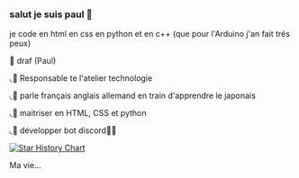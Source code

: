 ### salut je suis paul 👋

je code en html en css en python et en c++ (que pour l'Arduino j'an fait trés peux) 

📂 draf (Paul)

◟📂 Responsable te l'atelier technologie  

◟📂 parle français anglais allemand en train d'apprendre le japonais  

◟📂 maitriser en HTML, CSS et python  

◟📂 développer bot discord🧑‍💻

[![Star History Chart](https://api.star-history.com/svg?repos=popolecool/popolecool&type=Timeline)](https://star-history.com/#popolecool/popolecool&Timeline)

Ma vie... 
